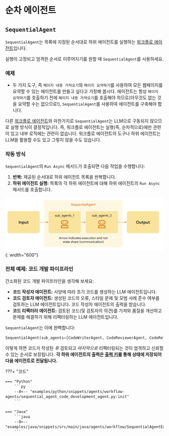 # 순차 에이전트

## `SequentialAgent`

`SequentialAgent`는 목록에 지정된 순서대로 하위 에이전트를 실행하는 [워크플로 에이전트](index.md)입니다.

실행이 고정되고 엄격한 순서로 이루어지기를 원할 때 `SequentialAgent`를 사용하세요.

### 예제

*   두 가지 도구, 즉 `페이지 내용 가져오기`와 `페이지 요약하기`를 사용하여 모든 웹페이지를 요약할 수 있는 에이전트를 만들고 싶다고 가정해 봅시다. 에이전트는 항상 `페이지 요약하기`를 호출하기 전에 `페이지 내용 가져오기`를 호출해야 하므로(아무것도 없는 것을 요약할 수는 없으므로!), `SequentialAgent`를 사용하여 에이전트를 구축해야 합니다.

다른 [워크플로 에이전트](index.md)와 마찬가지로 `SequentialAgent`는 LLM으로 구동되지 않으므로 실행 방식이 결정적입니다. 즉, 워크플로 에이전트는 실행(즉, 순차적으로)에만 관련이 있고 내부 로직에는 관련이 없습니다. 워크플로 에이전트의 도구나 하위 에이전트는 LLM을 활용할 수도 있고 그렇지 않을 수도 있습니다.

### 작동 방식

`SequentialAgent`의 `Run Async` 메서드가 호출되면 다음 작업을 수행합니다:

1.  **반복:** 제공된 순서대로 하위 에이전트 목록을 반복합니다.
2.  **하위 에이전트 실행:** 목록의 각 하위 에이전트에 대해 하위 에이전트의 `Run Async` 메서드를 호출합니다.

![순차 에이전트](../../assets/sequential-agent.png){: width="600"}

### 전체 예제: 코드 개발 파이프라인

간소화된 코드 개발 파이프라인을 생각해 보세요:

*   **코드 작성자 에이전트:** 사양에 따라 초기 코드를 생성하는 LLM 에이전트입니다.
*   **코드 검토자 에이전트:** 생성된 코드의 오류, 스타일 문제 및 모범 사례 준수 여부를 검토하는 LLM 에이전트입니다. 코드 작성자 에이전트의 출력을 받습니다.
*   **코드 리팩터러 에이전트:** 검토된 코드(및 검토자의 의견)를 가져와 품질을 개선하고 문제를 해결하기 위해 리팩터링하는 LLM 에이전트입니다.

`SequentialAgent`는 이에 완벽합니다:

```py
SequentialAgent(sub_agents=[CodeWriterAgent, CodeReviewerAgent, CodeRefactorerAgent])
```

이렇게 하면 코드가 작성된 *후* 검토되고 *마지막으로* 리팩터링되는 것이 엄격하고 신뢰할 수 있는 순서로 보장됩니다. **각 하위 에이전트의 출력은 [출력 키](../llm-agents.md#structuring-data-input_schema-output_schema-output_key)를 통해 상태에 저장되어 다음 에이전트로 전달됩니다.**

???+ "코드"

    === "Python"
        ```py
        --8<-- "examples/python/snippets/agents/workflow-agents/sequential_agent_code_development_agent.py:init"
        ```

    === "Java"
        ```java
        --8<-- "examples/java/snippets/src/main/java/agents/workflow/SequentialAgentExample.java:init"
        ```
